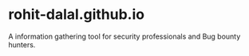 # rohit-dalal.github.io
A information gathering tool for security professionals and Bug bounty hunters.
